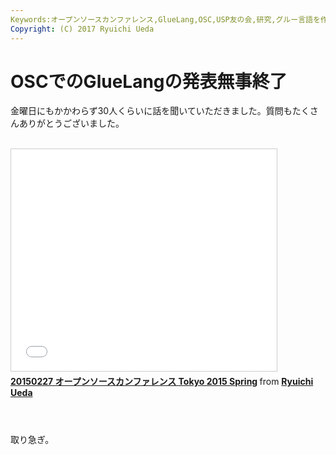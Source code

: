 ```yaml
---
Keywords:オープンソースカンファレンス,GlueLang,OSC,USP友の会,研究,グルー言語を作る
Copyright: (C) 2017 Ryuichi Ueda
---
```


# OSCでのGlueLangの発表無事終了
金曜日にもかかわらず30人くらいに話を聞いていただきました。質問もたくさんありがとうございました。<br />
<br />
<iframe src="//www.slideshare.net/slideshow/embed_code/45215089" width="425" height="355" frameborder="0" marginwidth="0" marginheight="0" scrolling="no" style="border:1px solid #CCC; border-width:1px; margin-bottom:5px; max-width: 100%;" allowfullscreen> </iframe> <div style="margin-bottom:5px"> <strong> <a href="//www.slideshare.net/ryuichiueda/20150227-open-source-conference-tokyo-2015-spring" title="20150227 オープンソースカンファレンス Tokyo 2015 Spring" target="_blank">20150227 オープンソースカンファレンス Tokyo 2015 Spring</a> </strong> from <strong><a href="//www.slideshare.net/ryuichiueda" target="_blank">Ryuichi Ueda</a></strong> </div><br />
<br />
<br />
取り急ぎ。
